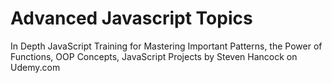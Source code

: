 # Advanced Javascript Topics

In Depth JavaScript Training for Mastering Important Patterns, the Power of Functions, OOP Concepts, JavaScript Projects by Steven Hancock on Udemy.com
